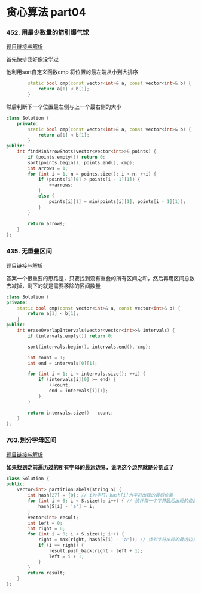 # 贪心算法 part04

### 452. 用最少数量的箭引爆气球


[题目链接与解析](https://programmercarl.com/0452.%E7%94%A8%E6%9C%80%E5%B0%91%E6%95%B0%E9%87%8F%E7%9A%84%E7%AE%AD%E5%BC%95%E7%88%86%E6%B0%94%E7%90%83.html)

首先快排我好像没学过

他利用sort自定义函数cmp
将位置的最左端从小到大排序

~~~c++
        static bool cmp(const vector<int>& a, const vector<int>& b) {   
            return a[1] < b[1];
        }

~~~

然后判断下一个位置最左侧与上一个最右侧的大小

~~~c++
class Solution {
    private:
        static bool cmp(const vector<int>& a, const vector<int>& b) {   
            return a[1] < b[1];
        }
public:
    int findMinArrowShots(vector<vector<int>>& points) {
        if (points.empty()) return 0;
        sort(points.begin(), points.end(), cmp);
        int arrows = 1;
        for (int i = 1, n = points.size(); i < n; ++i) {
            if (points[i][0] > points[i - 1][1]) {
                ++arrows;
            }
            else {
                points[i][1] = min(points[i][1], points[i - 1][1]);
            }
        }

        return arrows;
    }
};
~~~

### 435. 无重叠区间

[题目链接与解析](https://programmercarl.com/0435.%E6%97%A0%E9%87%8D%E5%8F%A0%E5%8C%BA%E9%97%B4.html)

答案一个很重要的思路是，只要找到没有重叠的所有区间之和，然后再用区间总数去减掉，剩下的就是需要移除的区间数量

~~~c++
class Solution {
private:
    static bool cmp(const vector<int>& a, const vector<int>& b) {
        return a[1] < b[1];
    }
public:
    int eraseOverlapIntervals(vector<vector<int>>& intervals) {
        if (intervals.empty()) return 0;

        sort(intervals.begin(), intervals.end(), cmp);

        int count = 1;
        int end = intervals[0][1];

        for (int i = 1; i < intervals.size(); ++i) {
            if (intervals[i][0] >= end) {
                ++count;
                end = intervals[i][1];
            }
        }

        return intervals.size() - count;   
    }
};
~~~



### 763.划分字母区间

[题目链接与解析](https://programmercarl.com/0763.%E5%88%92%E5%88%86%E5%AD%97%E6%AF%8D%E5%8C%BA%E9%97%B4.html)


**如果找到之前遍历过的所有字母的最远边界，说明这个边界就是分割点了**

~~~c++
class Solution {
public:
    vector<int> partitionLabels(string S) {
        int hash[27] = {0}; // i为字符，hash[i]为字符出现的最后位置
        for (int i = 0; i < S.size(); i++) { // 统计每一个字符最后出现的位置
            hash[S[i] - 'a'] = i;
        }
        vector<int> result;
        int left = 0;
        int right = 0;
        for (int i = 0; i < S.size(); i++) {
            right = max(right, hash[S[i] - 'a']); // 找到字符出现的最远边界
            if (i == right) {
                result.push_back(right - left + 1);
                left = i + 1;
            }
        }
        return result;
    }
};
~~~